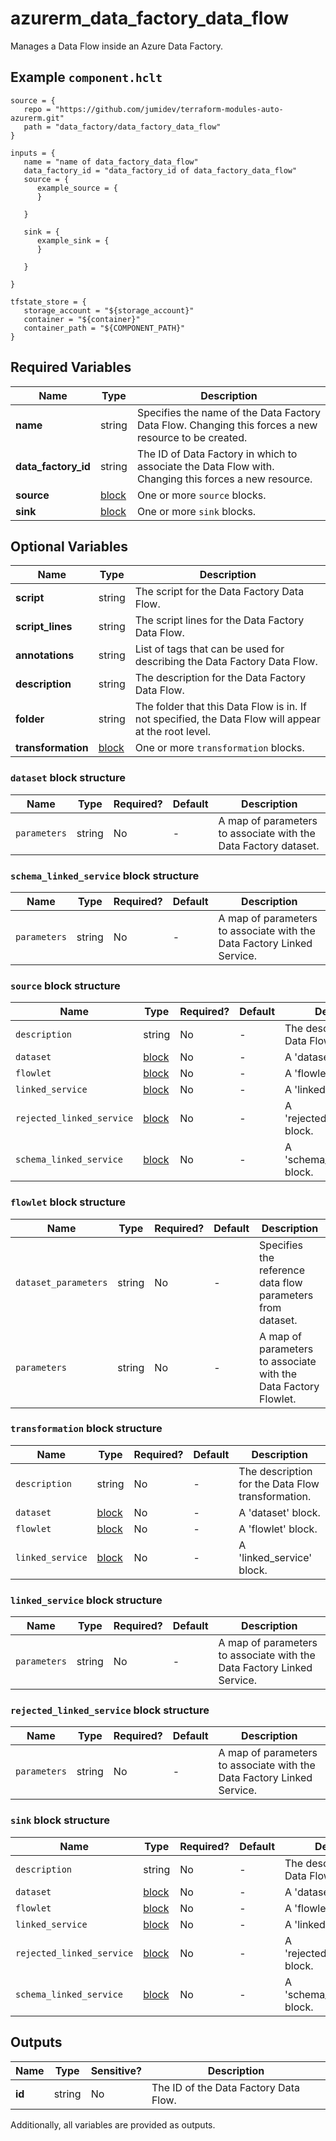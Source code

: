 # azurerm_data_factory_data_flow

Manages a Data Flow inside an Azure Data Factory.

## Example `component.hclt`

```hcl
source = {
   repo = "https://github.com/jumidev/terraform-modules-auto-azurerm.git" 
   path = "data_factory/data_factory_data_flow" 
}

inputs = {
   name = "name of data_factory_data_flow" 
   data_factory_id = "data_factory_id of data_factory_data_flow" 
   source = {
      example_source = {
      }
  
   }
 
   sink = {
      example_sink = {
      }
  
   }
 
}

tfstate_store = {
   storage_account = "${storage_account}" 
   container = "${container}" 
   container_path = "${COMPONENT_PATH}" 
}

```

## Required Variables

| Name | Type |  Description |
| ---- | --------- |  ----------- |
| **name** | string |  Specifies the name of the Data Factory Data Flow. Changing this forces a new resource to be created. | 
| **data_factory_id** | string |  The ID of Data Factory in which to associate the Data Flow with. Changing this forces a new resource. | 
| **source** | [block](#source-block-structure) |  One or more `source` blocks. | 
| **sink** | [block](#sink-block-structure) |  One or more `sink` blocks. | 

## Optional Variables

| Name | Type |  Description |
| ---- | --------- |  ----------- |
| **script** | string |  The script for the Data Factory Data Flow. | 
| **script_lines** | string |  The script lines for the Data Factory Data Flow. | 
| **annotations** | string |  List of tags that can be used for describing the Data Factory Data Flow. | 
| **description** | string |  The description for the Data Factory Data Flow. | 
| **folder** | string |  The folder that this Data Flow is in. If not specified, the Data Flow will appear at the root level. | 
| **transformation** | [block](#transformation-block-structure) |  One or more `transformation` blocks. | 

### `dataset` block structure

| Name | Type | Required? | Default | Description |
| ---- | ---- | --------- | ------- | ----------- |
| `parameters` | string | No | - | A map of parameters to associate with the Data Factory dataset. |

### `schema_linked_service` block structure

| Name | Type | Required? | Default | Description |
| ---- | ---- | --------- | ------- | ----------- |
| `parameters` | string | No | - | A map of parameters to associate with the Data Factory Linked Service. |

### `source` block structure

| Name | Type | Required? | Default | Description |
| ---- | ---- | --------- | ------- | ----------- |
| `description` | string | No | - | The description for the Data Flow Source. |
| `dataset` | [block](#source-block-structure) | No | - | A 'dataset' block. |
| `flowlet` | [block](#source-block-structure) | No | - | A 'flowlet' block. |
| `linked_service` | [block](#source-block-structure) | No | - | A 'linked_service' block. |
| `rejected_linked_service` | [block](#source-block-structure) | No | - | A 'rejected_linked_service' block. |
| `schema_linked_service` | [block](#source-block-structure) | No | - | A 'schema_linked_service' block. |

### `flowlet` block structure

| Name | Type | Required? | Default | Description |
| ---- | ---- | --------- | ------- | ----------- |
| `dataset_parameters` | string | No | - | Specifies the reference data flow parameters from dataset. |
| `parameters` | string | No | - | A map of parameters to associate with the Data Factory Flowlet. |

### `transformation` block structure

| Name | Type | Required? | Default | Description |
| ---- | ---- | --------- | ------- | ----------- |
| `description` | string | No | - | The description for the Data Flow transformation. |
| `dataset` | [block](#transformation-block-structure) | No | - | A 'dataset' block. |
| `flowlet` | [block](#transformation-block-structure) | No | - | A 'flowlet' block. |
| `linked_service` | [block](#transformation-block-structure) | No | - | A 'linked_service' block. |

### `linked_service` block structure

| Name | Type | Required? | Default | Description |
| ---- | ---- | --------- | ------- | ----------- |
| `parameters` | string | No | - | A map of parameters to associate with the Data Factory Linked Service. |

### `rejected_linked_service` block structure

| Name | Type | Required? | Default | Description |
| ---- | ---- | --------- | ------- | ----------- |
| `parameters` | string | No | - | A map of parameters to associate with the Data Factory Linked Service. |

### `sink` block structure

| Name | Type | Required? | Default | Description |
| ---- | ---- | --------- | ------- | ----------- |
| `description` | string | No | - | The description for the Data Flow Source. |
| `dataset` | [block](#sink-block-structure) | No | - | A 'dataset' block. |
| `flowlet` | [block](#sink-block-structure) | No | - | A 'flowlet' block. |
| `linked_service` | [block](#sink-block-structure) | No | - | A 'linked_service' block. |
| `rejected_linked_service` | [block](#sink-block-structure) | No | - | A 'rejected_linked_service' block. |
| `schema_linked_service` | [block](#sink-block-structure) | No | - | A 'schema_linked_service' block. |



## Outputs

| Name | Type | Sensitive? | Description |
| ---- | ---- | --------- | --------- |
| **id** | string | No  | The ID of the Data Factory Data Flow. | 

Additionally, all variables are provided as outputs.

